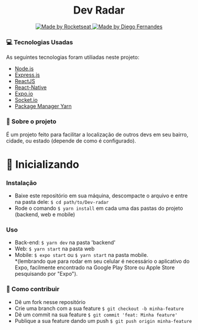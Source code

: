 <h1 align="center"> Dev Radar </h1>
<p align="center">
  <a href="http://rocketseat.com.br">
    <img alt="Made by Rocketseat" src="https://img.shields.io/badge/made%20by-Rocketseat-purple"/>
  </a>
  <a href="https://github.com/diego3g">
    <img alt="Made by Diego Fernandes" src="https://img.shields.io/badge/Made%20by-Diego%20Fernandes-Purple"/>
  </a>
</p>

### :computer: Tecnologias Usadas

As seguintes tecnologias foram utiliadas neste projeto:
- [Node.js](https://nodejs.org/en/)
- [Express.js](https://expressjs.com/)
- [ReactJS](https://reactjs.org/)
- [React-Native](https://reactnative.dev/)
- [Expo.io](https://expo.io/)
- [Socket.io](https://socket.io/)
- [Package Manager Yarn](https://yarnpkg.com/)

### :book: Sobre o projeto 

É um projeto feito para facilitar a localização de outros devs em seu bairro, cidade, ou estado (depende de como é configurado).

# :rocket: Inicializando

### Instalação

- Baixe este repositório em sua máquina, descompacte o arquivo e entre na pasta dele: `$ cd path/to/Dev-radar`
- Rode o comando `$ yarn install` em cada uma das pastas do projeto (backend, web e mobile)

### Uso

- Back-end: `$ yarn dev` na pasta 'backend'
- Web: `$ yarn start` na pasta web
- Mobile: `$ expo start` ou `$ yarn start` na pasta mobile. <br>*(lembrando que para rodar em seu celular é necessário o aplicativo do Expo, facilmente encontrado na Google Play Store ou Apple Store pesquisando por "Expo").

### :muscle: Como contribuir

- Dê um fork nesse repositório
- Crie uma branch com a sua feature `$ git checkout -b minha-feature`
- Dê um commit na sua feature `$ git commit 'feat: Minha feature'`
- Publique a sua feature dando um push `$ git push origin minha-feature`
